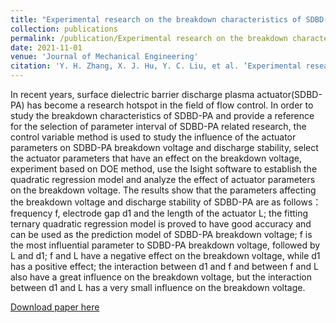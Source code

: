 ```yaml
---
title: "Experimental research on the breakdown characteristics of SDBD-PA based on regression model"
collection: publications
permalink: /publication/Experimental research on the breakdown characteristics of SDBD-PA based on regression model
date: 2021-11-01
venue: 'Journal of Mechanical Engineering'
citation: 'Y. H. Zhang, X. J. Hu, Y. C. Liu, et al. ‘Experimental research on the breakdown characteristics of SDBD-PA based on regression model,’ Journal of Mechanical Engineering 57, 2021:369-375.'
---
```

In recent years, surface dielectric barrier discharge plasma actuator(SDBD-PA) has become a research hotspot in the field of flow control. In order to study the breakdown characteristics of SDBD-PA and provide a reference for the selection of parameter interval of SDBD-PA related research, the control variable method is used to study the influence of the actuator parameters on SDBD-PA breakdown voltage and discharge stability, select the actuator parameters that have an effect on the breakdown voltage, experiment based on DOE method, use the Isight software to establish the quadratic regression model and analyze the effect of actuator parameters on the breakdown voltage. The results show that the parameters affecting the breakdown voltage and discharge stability of SDBD-PA are as follows：frequency f, electrode gap d1 and the length of the actuator L; the fitting ternary quadratic regression model is proved to have good accuracy and can be used as the prediction model of SDBD-PA breakdown voltage; f is the most influential parameter to SDBD-PA breakdown voltage, followed by L and d1; f and L have a negative effect on the breakdown voltage, while d1 has a positive effect; the interaction between d1 and f and between f and L also have a great influence on the breakdown voltage, but the interaction between d1 and L has a very small influence on the breakdown voltage. 

[Download paper here](../files/Experimental%20research%20on%20the%20breakdown%20characteristics%20of%20SDBD-PA%20based%20on%20regression%20model.pdf)